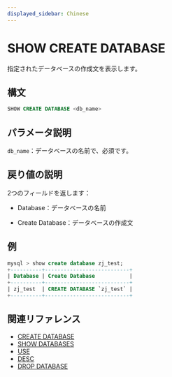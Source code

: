 ```yaml
---
displayed_sidebar: Chinese
---
```


# SHOW CREATE DATABASE

指定されたデータベースの作成文を表示します。

## 構文

```sql
SHOW CREATE DATABASE <db_name>
```

## パラメータ説明

`db_name`：データベースの名前で、必須です。

## 戻り値の説明

2つのフィールドを返します：

- Database：データベースの名前

- Create Database：データベースの作成文

## 例

```sql
mysql > show create database zj_test;
+----------+---------------------------+
| Database | Create Database           |
+----------+---------------------------+
| zj_test  | CREATE DATABASE `zj_test` |
+----------+---------------------------+
```

## 関連リファレンス

- [CREATE DATABASE](../data-definition/CREATE_DATABASE.md)
- [SHOW DATABASES](SHOW_DATABASES.md)
- [USE](../data-definition/USE.md)
- [DESC](../Utility/DESCRIBE.md)
- [DROP DATABASE](../data-definition/DROP_DATABASE.md)
